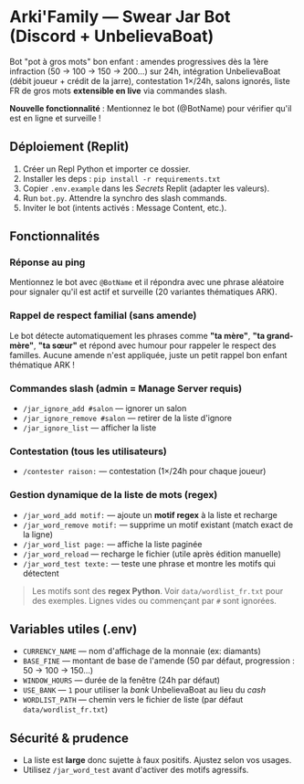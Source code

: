 # Arki'Family — Swear Jar Bot (Discord + UnbelievaBoat)

Bot "pot à gros mots" bon enfant : amendes progressives dès la 1ère infraction (50 → 100 → 150 → 200…) sur 24h,
intégration UnbelievaBoat (débit joueur + crédit de la jarre), contestation 1×/24h, salons ignorés,
liste FR de gros mots **extensible en live** via commandes slash.

**Nouvelle fonctionnalité** : Mentionnez le bot (@BotName) pour vérifier qu'il est en ligne et surveille !

## Déploiement (Replit)
1. Créer un Repl Python et importer ce dossier.
2. Installer les deps : `pip install -r requirements.txt`
3. Copier `.env.example` dans les *Secrets* Replit (adapter les valeurs).
4. Run `bot.py`. Attendre la synchro des slash commands.
5. Inviter le bot (intents activés : Message Content, etc.).

## Fonctionnalités

### Réponse au ping
Mentionnez le bot avec `@BotName` et il répondra avec une phrase aléatoire pour signaler qu'il est actif et surveille (20 variantes thématiques ARK).

### Rappel de respect familial (sans amende)
Le bot détecte automatiquement les phrases comme **"ta mère"**, **"ta grand-mère"**, **"ta sœur"** et répond avec humour pour rappeler le respect des familles. Aucune amende n'est appliquée, juste un petit rappel bon enfant thématique ARK !

### Commandes slash (admin = Manage Server requis)
- `/jar_ignore_add #salon` — ignorer un salon
- `/jar_ignore_remove #salon` — retirer de la liste d'ignore
- `/jar_ignore_list` — afficher la liste

### Contestation (tous les utilisateurs)
- `/contester raison:` — contestation (1×/24h pour chaque joueur)

### Gestion dynamique de la liste de mots (regex)
- `/jar_word_add motif:` — ajoute un **motif regex** à la liste et recharge
- `/jar_word_remove motif:` — supprime un motif existant (match exact de la ligne)
- `/jar_word_list page:` — affiche la liste paginée
- `/jar_word_reload` — recharge le fichier (utile après édition manuelle)
- `/jar_word_test texte:` — teste une phrase et montre les motifs qui détectent

> Les motifs sont des **regex Python**. Voir `data/wordlist_fr.txt` pour des exemples.
> Lignes vides ou commençant par `#` sont ignorées.

## Variables utiles (.env)
- `CURRENCY_NAME` — nom d'affichage de la monnaie (ex: diamants)
- `BASE_FINE` — montant de base de l'amende (50 par défaut, progression : 50 → 100 → 150…)
- `WINDOW_HOURS` — durée de la fenêtre (24h par défaut)
- `USE_BANK` — `1` pour utiliser la *bank* UnbelievaBoat au lieu du *cash*
- `WORDLIST_PATH` — chemin vers le fichier de liste (par défaut `data/wordlist_fr.txt`)

## Sécurité & prudence
- La liste est **large** donc sujette à faux positifs. Ajustez selon vos usages.
- Utilisez `/jar_word_test` avant d'activer des motifs agressifs.
